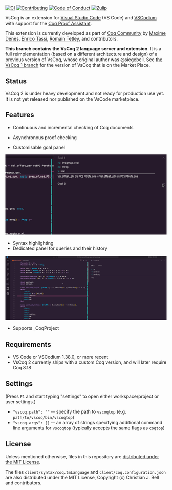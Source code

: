 [![CI][action-shield]][action-link]
[![Contributing][contributing-shield]][contributing-link]
[![Code of Conduct][conduct-shield]][conduct-link]
[![Zulip][zulip-shield]][zulip-link]

[action-shield]: https://github.com/coq-community/vscoq/actions/workflows/ci.yml/badge.svg?branch=main
[action-link]: https://github.com/coq-community/vscoq/actions?query=workflow:ci

[contributing-shield]: https://img.shields.io/badge/contributions-welcome-%23f7931e.svg
[contributing-link]: https://github.com/coq-community/manifesto/blob/master/CONTRIBUTING.md

[conduct-shield]: https://img.shields.io/badge/%E2%9D%A4-code%20of%20conduct-%23f15a24.svg
[conduct-link]: https://github.com/coq-community/manifesto/blob/master/CODE_OF_CONDUCT.md

[zulip-shield]: https://img.shields.io/badge/chat-on%20zulip-%23c1272d.svg
[zulip-link]: https://coq.zulipchat.com/#narrow/stream/237662-VsCoq-devs.20.26.20users

VsCoq is an extension for [Visual Studio Code](https://code.visualstudio.com/)
(VS Code) and [VSCodium](https://vscodium.com/) with support for the [Coq Proof
Assistant](https://coq.inria.fr/).

This extension is currently developed as part of
[Coq Community](https://github.com/coq-community/manifesto) by [Maxime Dénès](https://github.com/maximedenes),
[Enrico Tassi](https://github.com/gares), [Romain Tetley](https://github.com/rtetley), and
contributors.

**This branch contains the VsCoq 2 language server and extension**. It is a full
reimplementation (based on a different architecture and design) of a previous
version of VsCoq, whose original author was @siegebell. See [the VsCoq 1
branch](https://github.com/coq-community/vscoq/tree/master) for the version of VsCoq that is on the Market Place.

## Status
VsCoq 2 is under heavy development and not ready for production use yet. It is
not yet released nor published on the VsCode marketplace.

## Features
* Continuous and incremental checking of Coq documents
* Asynchronous proof checking

* Customisable goal panel 

![](gif/goals-accordion.gif)

* Syntax highlighting
* Dedicated panel for queries and their history

![](gif/coq-search-panel-small.gif)

* Supports \_CoqProject

## Requirements
* VS Code or VSCodium 1.38.0, or more recent
* VsCoq 2 currently ships with a custom Coq version, and will later require Coq 8.18

## Settings
(Press `F1` and start typing "settings" to open either workspace/project or user settings.)
* `"vscoq.path": ""` -- specify the path to `vscoqtop` (e.g. `path/to/vscoq/bin/vscoqtop`)
* `"vscoq.args": []` -- an array of strings specifying additional command line arguments for `vscoqtop` (typically accepts the same flags as `coqtop`)

## License
Unless mentioned otherwise, files in this repository are [distributed under the MIT License](LICENSE).

The files `client/syntax/coq.tmLanguage` and `client/coq.configuration.json` are
also distributed under the MIT License, Copyright (c) Christian J. Bell and
contributors.
